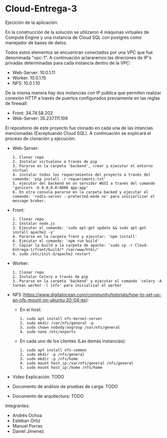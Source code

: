 # Cloud-Entrega-3

Ejecición de la aplicación:

En la construcción de la solución se utilizaron 4 máquinas virtuales de Compute Engine y una instancia de Cloud SQL con postgres como manejador de bases de datos.

Todos estos elementos se encuentran conectados por una VPC que fue denominada "vpc-1". A continuación aclararemos las direciones de IP's privadas determinadas para cada instancia dentro de la VPC:
- Web-Server: 10.0.1.11
- Worker: 10.0.1.15
- NFS: 10.0.1.10

De la misma manera hay dos instancias con IP pública que permiten realizar conexión HTTP a través de puertos configurados previamente en las reglas de firewall:
- Front: 34.74.58.202
- Web-Server: 35.237.111.106

El repositorio de este proyecto fue clonado en cada una de las intancias mencionadas (Exceptuando Cloud SQL). A continuación se explicará el proceso de clonación y ejecución:
- Web-Server: 

      1. Clonar repo
      2. Instalar virtualenv a través de pip
      3. Pararse en la carpeta 'backend', crear y ejecutar el entorno virtual
      4. instalar todos los requerimientos del proyecto a través del comando: 'pip install -r requeriments.txt'
      5. ejecutar del backend en un servidor WGSI a través del comando 'gunicorn -b 0.0.0.0:8000 app:app'
      6. En otra consola pararse en la carpeta backed y ejecutar el comando: 'redis-server --protected-mode no' para iniciarlizar el message broker.
- Front:

      1. Clonar repo
      2. Instalar node.js
      3. Ejecutar el comando: 'sudo apt-get update && sudo apt-get install apache2 -y'
      4. Pararse en la carpeta front y ejecutar: 'npm install'
      6. Ejecutar el comando: 'npm run build'
      7. Copiar la build a la carpeta de apache: 'sudo cp -r Cloud-Entrega-1/front/build/* /var/www/html/'
      9. sudo /etc/init.d/apache2 restart
- Worker: 

      1. Clonar repo
      2. Instalar Celery a través de pip
      3. Pararse en la carpeta 'backend' y ejecutar el comando 'celery -A tareas worker -l info' para inicializar el worker
- NFS (https://www.digitalocean.com/community/tutorials/how-to-set-up-an-nfs-mount-on-ubuntu-20-04-es):
    - En el host: 

		  1. sudo apt install nfs-kernel-server
		  2. sudo mkdir /var/nfs/general -p
		  3. sudo chown nobody:nogroup /var/nfs/general
		  4. sudo nano /etc/exports
    - En cada uno de los clientes (Las demás instancias): 

		  1. sudo apt install nfs-common
		  2. sudo mkdir -p /nfs/general
		  3. sudo mkdir -p /nfs/home
		  4. sudo mount host_ip:/var/nfs/general /nfs/general
		  5. sudo mount host_ip:/home /nfs/home
   

- Video Explicación: TODO
- Documento de análisis de pruebas de carga: TODO
- Documento de arquitectura: TODO

Integrantes: 

- Andrés Ochoa 
- Esteban Ortiz
- Manuel Porras
- Daniel Jimenez
